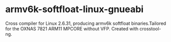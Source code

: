 armv6k-softfloat-linux-gnueabi
==============================

Cross compiler for Linux 2.6.31, producing armv6k softfloat binaries.Tailored for the OXNAS 7821 ARM11 MPCORE without VFP. Created with crosstool-ng.

